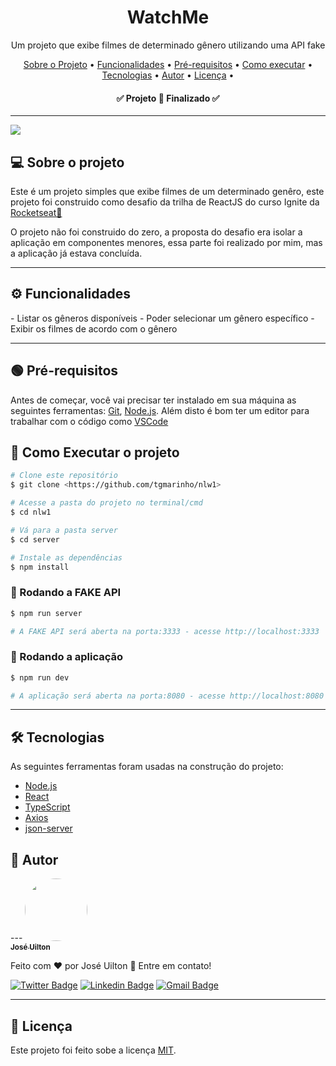 <h1 align="center">
  WatchMe
</h1>

<p align="center">
  Um projeto que exibe filmes de determinado gênero utilizando uma API fake
</p>

<p align="center">
 <a href="#sobre">Sobre o Projeto</a> •
 <a href="#funcionalidades">Funcionalidades</a> • 
 <a href="#pre-requisitos">Pré-requisitos</a> • 
 <a href="#como-executar">Como executar</a> • 
 <a href="#tecnologias">Tecnologias</a> • 
 <a href="#autor">Autor</a> • 
 <a href="#licenca">Licença</a> • 
</p>

<h4 align="center"> 
	✅  Projeto 🚀 Finalizado  ✅
</h4>

---

<div>
  <img src="github/demo.gif">
</div>

<h2 id="sobre">💻️ Sobre o projeto</h2>
Este é um projeto simples que exibe filmes de um determinado genêro, este projeto foi construido como desafio da trilha de ReactJS do curso Ignite da <a href="https://www.rocketseat.com.br/">Rocketseat💜</a>

O projeto não foi construido do zero, a proposta do desafio era isolar a aplicação em componentes menores, essa parte foi realizado por mim, mas a aplicação já estava concluída.

---

<h2 id="funcionalidades">⚙️ Funcionalidades</h2>
- Listar os gêneros disponíveis
  - Poder selecionar um gênero específico
- Exibir os filmes de acordo com o gênero

---

<h2 id="pre-requisitos">🟢 Pré-requisitos</h2>

Antes de começar, você vai precisar ter instalado em sua máquina as seguintes ferramentas:
[Git](https://git-scm.com), [Node.js](https://nodejs.org/en/). 
Além disto é bom ter um editor para trabalhar com o código como [VSCode](https://code.visualstudio.com/)

<h2 id="como-executar">🚀 Como Executar o projeto</h2>

```bash
# Clone este repositório
$ git clone <https://github.com/tgmarinho/nlw1>

# Acesse a pasta do projeto no terminal/cmd
$ cd nlw1

# Vá para a pasta server
$ cd server

# Instale as dependências
$ npm install
```

### 🎲 Rodando a FAKE API
```bash
$ npm run server

# A FAKE API será aberta na porta:3333 - acesse http://localhost:3333
```

### 🧭 Rodando a aplicação
```bash
$ npm run dev

# A aplicação será aberta na porta:8080 - acesse http://localhost:8080 
```

---

<h2 id="tecnologias">🛠 Tecnologias</h2>

As seguintes ferramentas foram usadas na construção do projeto:

- [Node.js](https://nodejs.org/en/)
- [React](https://pt-br.reactjs.org/)
- [TypeScript](https://www.typescriptlang.org/)
- [Axios](https://axios-http.com/)
- [json-server](https://www.npmjs.com/package/json-server)

<h2 id="autor">🦸 Autor</h2>
---

<a href="https://www.linkedin.com/in/jos%C3%A9-uilton-ferreira-de-siqueira-399158198/">
 <img style="border-radius: 50%;" src="https://github.com/jose-uilton-ferreira.png" width="100px;" alt=""/>
 <br />
 <sub><b>José Uilton</b></sub>
 </a>


Feito com ❤️ por José Uilton 👋 Entre em contato!

[![Twitter Badge](https://img.shields.io/badge/-@UiltonSiqueira-1ca0f1?style=flat-square&labelColor=1ca0f1&logo=twitter&logoColor=white&link=https://twitter.com/UiltonSiqueira)](https://twitter.com/UiltonSiqueira) [![Linkedin Badge](https://img.shields.io/badge/-Uilton-blue?style=flat-square&logo=Linkedin&logoColor=white&link=https://www.linkedin.com/in/jos%C3%A9-uilton-ferreira-de-siqueira-399158198/)](https://www.linkedin.com/in/jos%C3%A9-uilton-ferreira-de-siqueira-399158198/) 
[![Gmail Badge](https://img.shields.io/badge/-programasuilton@gmail.com-c14438?style=flat-square&logo=Gmail&logoColor=white&link=mailto:programasuilton@gmail.com)](mailto:programasuilton@gmail.com)

---

<h2 id="licenca">📝 Licença</h2>
Este projeto foi feito sobe a licença <a href="https://github.com/jose-uilton-ferreira/desafio02-trilha-reactjs/blob/main/LICENSE">MIT</a>.

